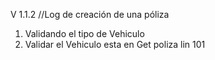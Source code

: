 V 1.1.2  //Log de  creación de una póliza

1. Validando el tipo de Vehiculo
2. Validar el Vehiculo esta en Get poliza lin 101
